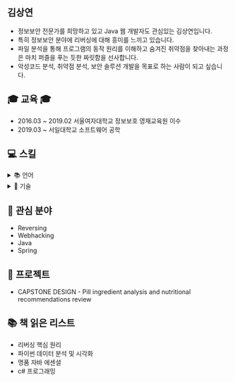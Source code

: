 ## 김상연
* 정보보안 전문가를 희망하고 있고 Java 웹 개발자도 관심있는 김상연입니다.
* 특히 정보보안 분야에 리버싱에 대해 흥미를 느끼고 있습니다. 
* 파일 분석을 통해 프로그램의 동작 원리를 이해하고 숨겨진 취약점을 찾아내는 과정은 마치 퍼즐을 푸는 듯한 짜릿함을 선사합니다.
* 악성코드 분석, 취약점 분석, 보안 솔루션 개발을 목표로 하는 사람이 되고 싶습니다.

## 🎓 교육 🎓
* 2016.03 ~ 2019.02 서울여자대학교 정보보호 영재교육원 이수
* 2019.03 ~ 서일대학교 소프트웨어 공학

## 💻 스킬
<details>
<summary>📚 언어 </summary>

[![Java](https://img.shields.io/badge/Java-007396?style=for-the-badge&logo=java&logoColor=white)](https://velog.io/@m0ng/posts?tag=Java-Note)
[![C#](https://img.shields.io/badge/C%23-239120?style=for-the-badge&logo=c-sharp&logoColor=white)](https://velog.io/@m0ng/posts)
[![Assembly](https://img.shields.io/badge/Assembly-000000?style=for-the-badge&logo=gnubash&logoColor=white)](https://velog.io/@m0ng/posts?tag=reversing)

</details>

<details>
<summary>🧰 기술 </summary>

[![Spring](https://img.shields.io/badge/Spring-6DB33F?style=for-the-badge&logo=spring&logoColor=white)](https://velog.io/@m0ng/posts) 
[![Node.js](https://img.shields.io/badge/Node.js-339933?style=for-the-badge&logo=node.js&logoColor=white)](https://velog.io/@m0ng/posts)

</details>

## 🔎 관심 분야
* Reversing
* Webhacking
* Java
* Spring

## 📁 프로젝트
* CAPSTONE DESIGN - Pill ingredient analysis and nutritional recommendations review

## 📚 책 읽은 리스트
* 리버싱 핵심 원리
* 파이썬 데이터 분석 및 시각화
* 명품 자바 에센셜
* c# 프로그래밍

